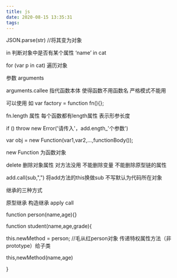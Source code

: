 ```yaml
---
title: js
date: 2020-08-15 13:35:31
tags:
---
```

JSON.parse(str)  //将其变为对象

in 判断对象中是否有某个属性 ‘name’ in cat

for (var p in cat)  遍历对象

参数 arguments

arguments.callee 指代函数本体 使得函数不用函数名 严格模式不能用

可以使用 如 var factory = function fn(){};

fn.length 属性 每个函数都有length属性 表示形参长度

if () throw new Error('请传入'，add.ength_'个参数')

var obj = new Function(var1,var2,...,functionBody());

new Function 为函数对象

delete 删除对象属性 对方法没用 不能删除变量 不能删除原型链的属性

add.call(sub,",")	将add方法的this换做sub 不写默认为代码所在对象



继承的三种方式

原型继承 构造继承 apply call

function person(name,age){}

function student(name,age,grade){

this.newMethod = person;	//毛从红person对象 传递特权属性方法（非prototype）给子类

this,newMethod(name,age)

}
